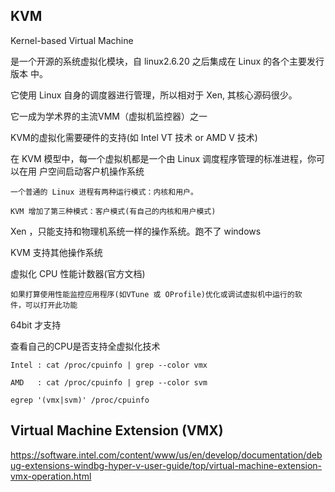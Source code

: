 ## KVM

Kernel-based Virtual Machine

是一个开源的系统虚拟化模块，自 linux2.6.20 之后集成在 Linux 的各个主要发行版本
中。

它使用 Linux 自身的调度器进行管理，所以相对于 Xen, 其核心源码很少。

它一成为学术界的主流VMM（虚拟机监控器）之一

KVM的虚拟化需要硬件的支持(如 Intel VT 技术 or AMD V 技术)

在 KVM 模型中，每一个虚拟机都是一个由 Linux 调度程序管理的标准进程，你可以在用
户空间启动客户机操作系统

    一个普通的 Linux 进程有两种运行模式：内核和用户。

    KVM 增加了第三种模式：客户模式(有自己的内核和用户模式)

Xen ，只能支持和物理机系统一样的操作系统。跑不了 windows

KVM 支持其他操作系统

虚拟化 CPU 性能计数器(官方文档)

    如果打算使用性能监控应用程序(如VTune 或 OProfile)优化或调试虚拟机中运行的软
    件，可以打开此功能


64bit 才支持

查看自己的CPU是否支持全虚拟化技术

    Intel : cat /proc/cpuinfo | grep --color vmx

    AMD   : cat /proc/cpuinfo | grep --color svm

    egrep '(vmx|svm)' /proc/cpuinfo

## Virtual Machine Extension (VMX)

https://software.intel.com/content/www/us/en/develop/documentation/debug-extensions-windbg-hyper-v-user-guide/top/virtual-machine-extension-vmx-operation.html
